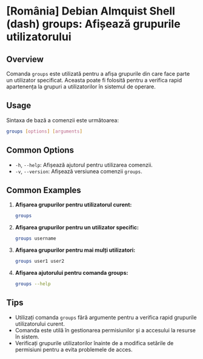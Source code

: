 # [România] Debian Almquist Shell (dash) groups: Afișează grupurile utilizatorului

## Overview
Comanda `groups` este utilizată pentru a afișa grupurile din care face parte un utilizator specificat. Aceasta poate fi folosită pentru a verifica rapid apartenența la grupuri a utilizatorilor în sistemul de operare.

## Usage
Sintaxa de bază a comenzii este următoarea:

```bash
groups [options] [arguments]
```

## Common Options
- `-h`, `--help`: Afișează ajutorul pentru utilizarea comenzii.
- `-v`, `--version`: Afișează versiunea comenzii `groups`.

## Common Examples
1. **Afișarea grupurilor pentru utilizatorul curent:**

   ```bash
   groups
   ```

2. **Afișarea grupurilor pentru un utilizator specific:**

   ```bash
   groups username
   ```

3. **Afișarea grupurilor pentru mai mulți utilizatori:**

   ```bash
   groups user1 user2
   ```

4. **Afișarea ajutorului pentru comanda groups:**

   ```bash
   groups --help
   ```

## Tips
- Utilizați comanda `groups` fără argumente pentru a verifica rapid grupurile utilizatorului curent.
- Comanda este utilă în gestionarea permisiunilor și a accesului la resurse în sistem.
- Verificați grupurile utilizatorilor înainte de a modifica setările de permisiuni pentru a evita problemele de acces.
